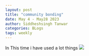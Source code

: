 ```yaml
---
layout: post
title: "community bonding"
date: May 4 - May28 2023
author: Siddheshsingh Tanwar
categories: BLogs
tags: weekly
---
```


In This time i have used a lot things
![](https://hackmd.io/_uploads/ByWz8mm8n.png)
